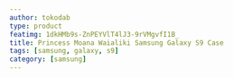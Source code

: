 ```yaml
---
author: tokodab
type: product
featimg: 1dkHMb9s-ZnPEYVlT4lJ3-9rVMgvfI1B_
title: Princess Moana Waialiki Samsung Galaxy S9 Case
tags: [samsung, galaxy, s9]
category: [samsung]
---
```

